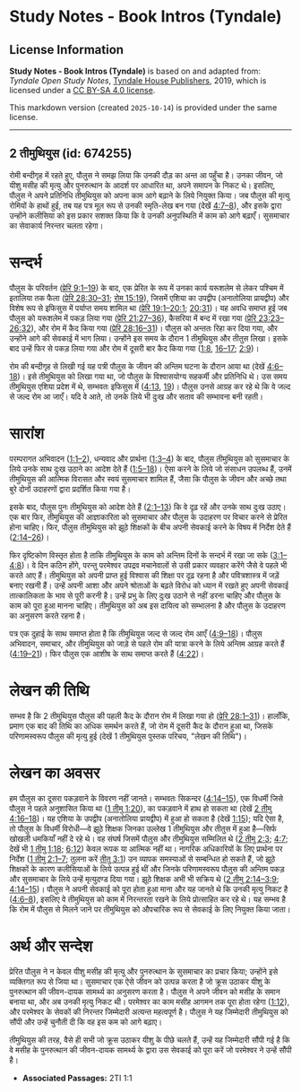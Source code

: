 # Study Notes - Book Intros (Tyndale)

## License Information

**Study Notes - Book Intros (Tyndale)** is based on and adapted from: _Tyndale Open Study Notes_, [Tyndale House Publishers](https://tyndaleopenresources.com/), 2019, which is licensed under a [CC BY-SA 4.0 license](https://creativecommons.org/licenses/by-sa/4.0/legalcode.en).

This markdown version (created `2025-10-14`) is provided under the same license.



--------------------------------

## 2 तीमुथियुस (id: 674255)

रोमी बन्दीगृह में रहते हुए, पौलुस ने समझ लिया कि उनकी दौड़ का अन्त आ पहुँचा है। उनका जीवन, जो यीशु मसीह की मृत्यु और पुनरुत्थान के आदर्श पर आधारित था, अपने समापन के निकट थे। इसलिए, पौलुस ने अपने प्रतिनिधि तीमुथियुस को अपना काम आगे बढ़ाने के लिये नियुक्त किया। जब पौलुस की मृत्यु रोमियों के हाथों हुई, तब यह पत्र मूल रूप से उनकी स्मृति\-लेख बन गया (देखें [4:7–8](https://ref.ly/2Tim4:7-2Tim4:8)), और इसके द्वारा उन्होंने कलीसिया को इस प्रकार सशक्त किया कि वे उनकी अनुपस्थिति में काम को आगे बढ़ाएँ। सुसमाचार का सेवाकार्य निरन्तर चलता रहेगा।

सन्दर्भ
=======

पौलुस के परिवर्तन ([प्रेरि 9:1–19](https://ref.ly/Acts9:1-Acts9:19)) के बाद, एक प्रेरित के रूप में उनका कार्य यरूशलेम से लेकर पश्चिम में इतालिया तक फैला ([प्रेरि 28:30–31](https://ref.ly/Acts28:30-Acts28:31); [रोम 15:19](https://ref.ly/Rom15:19)), जिसमें एशिया का उपद्वीप (अनातोलिया प्रायद्वीप) और विशेष रूप से इफिसुस में पर्याप्त समय शामिल था ([प्रेरि 19:1–20:1](https://ref.ly/Acts19:1-Acts20:1); [20:31](https://ref.ly/Acts20:31))। यह अवधि समाप्त हुई जब पौलुस को यरूशलेम में पकड़ लिया गया ([प्रेरि 21:27–36](https://ref.ly/Acts21:27-Acts21:36)), कैसरिया में बन्द में रखा गया ([प्रेरि 23:23–26:32](https://ref.ly/Acts23:23-Acts26:32)), और रोम में कैद किया गया ([प्रेरि 28:16–31](https://ref.ly/Acts28:16-Acts28:31))। पौलुस को अन्ततः रिहा कर दिया गया, और उन्होंने आगे की सेवकाई में भाग लिया। उन्होंने इस समय के दौरान 1 तीमुथियुस और तीतुस लिखा। इसके बाद उन्हें फिर से पकड़ लिया गया और रोम में दूसरी बार कैद किया गया ([1:8](https://ref.ly/2Tim1:8), [16–17](https://ref.ly/2Tim1:16-2Tim1:17); [2:9](https://ref.ly/2Tim2:9))।

रोम की बन्दीगृह से लिखी गई यह पत्री पौलुस के जीवन की अन्तिम घटना के दौरान आया था (देखें [4:6–18](https://ref.ly/2Tim4:6-2Tim4:18))। इसे तीमुथियुस को लिखा गया था, जो पौलुस के विश्वासयोग्य सहकर्मी और प्रतिनिधि थे। उस समय तीमुथियुस एशिया प्रदेश में थे, सम्भवतः इफिसुस में ([4:13](https://ref.ly/2Tim4:13), [19](https://ref.ly/2Tim4:19))। पौलुस उनसे आग्रह कर रहे थे कि वे जल्द से जल्द रोम आ जाएँ। यदि वे आते, तो उनके लिये भी दुःख और सताव की सम्भावना बनी रहती।

सारांश
======

परम्परागत अभिवादन ([1:1–2](https://ref.ly/2Tim1:1-2Tim1:2)), धन्यवाद और प्रार्थना ([1:3–4](https://ref.ly/2Tim1:3-2Tim1:4)) के बाद, पौलुस तीमुथियुस को सुसमाचार के लिये उनके साथ दुःख उठाने का आदेश देते हैं ([1:5–18](https://ref.ly/2Tim1:5-2Tim1:18))। ऐसा करने के लिये जो संसाधन उपलब्ध हैं, उनमें तीमुथियुस की आत्मिक विरासत और स्वयं सुसमाचार शामिल हैं, जैसा कि पौलुस के जीवन और अच्छे तथा बुरे दोनों उदाहरणों द्वारा प्रदर्शित किया गया है।

इसके बाद, पौलुस पुनः तीमुथियुस को आदेश देते हैं ([2:1–13](https://ref.ly/2Tim2:1-2Tim2:13)) कि वे दृढ़ रहें और उनके साथ दुःख उठाए। एक बार फिर, तीमुथियुस की आज्ञाकारिता को सुसमाचार और पौलुस के उदाहरण पर विचार करने से प्रेरित होना चाहिए। फिर, पौलुस तीमुथियुस को झूठे शिक्षकों के बीच अपनी सेवकाई करने के विषय में निर्देश देते हैं ([2:14–26](https://ref.ly/2Tim2:14-2Tim2:26))।

फिर दृष्टिकोण विस्तृत होता है ताकि तीमुथियुस के काम को अन्तिम दिनों के सन्दर्भ में रखा जा सके ([3:1–4:8](https://ref.ly/2Tim3:1-2Tim4:8))। वे दिन कठिन होंगे, परन्तु परमेश्वर उपद्रव मचानेवालों से उसी प्रकार व्यवहार करेंगे जैसे वे पहले भी करते आए हैं। तीमुथियुस को अपनी प्राप्त हुई विश्वास की शिक्षा पर दृढ़ रहना है और पवित्रशास्त्र में जड़ें बनाए रखनी हैं। उन्हें अपनी आशा और अपने श्रोताओं के बढ़ते विरोध को ध्यान में रखते हुए अपनी सेवकाई तात्कालिकता के भाव से पूरी करनी है। उन्हें प्रभु के लिए दुःख उठाने से नहीं डरना चाहिए और पौलुस के काम को पूरा हुआ मानना चाहिए। तीमुथियुस को अब इस दायित्व को सम्भालना है और पौलुस के उदाहरण का अनुसरण करते रहना है।

पत्र एक दुहाई के साथ समाप्त होता है कि तीमुथियुस जल्द से जल्द रोम आएँ ([4:9–18](https://ref.ly/2Tim4:9-2Tim4:18))। पौलुस अभिवादन, समाचार, और तीमुथियुस को जाड़े से पहले रोम की यात्रा करने के लिये अन्तिम आग्रह करते हैं ([4:19–21](https://ref.ly/2Tim4:19-2Tim4:21))। फिर पौलुस एक आशीष के साथ समाप्त करते हैं ([4:22](https://ref.ly/2Tim4:22))।

लेखन की तिथि
============

सम्भव है कि 2 तीमुथियुस पौलुस की पहली कैद के दौरान रोम में लिखा गया हो ([प्रेरि 28:1–31](https://ref.ly/Acts28:1-Acts28:31))। हालाँकि, प्रमाण एक बाद की तिथि का अधिक समर्थन करते हैं, जो रोम में दूसरी कैद के दौरान हुआ था, जिसके परिणामस्वरूप पौलुस की मृत्यु हुई (देखें 1 तीमुथियुस पुस्तक परिचय, "लेखन की तिथि")।

लेखन का अवसर
============

हम पौलुस का दूसरा पकड़वाने के विवरण नहीं जानते। सम्भवतः सिकन्दर ([4:14–15](https://ref.ly/2Tim4:14-2Tim4:15)), एक विधर्मी जिसे पौलुस ने पहले अनुशासित किया था ([1 तीमु 1:20](https://ref.ly/1Tim1:20)), का पकड़वाने में हाथ हो सकता था (देखें [2 तीमु 4:16–18](https://ref.ly/2Tim4:16-2Tim4:18))। यह एशिया के उपद्वीप (अनातोलिया प्रायद्वीप) में हुआ हो सकता है (देखें [1:15](https://ref.ly/2Tim1:15)); यदि ऐसा है, तो पौलुस के विधर्मी विरोधी—वे झूठे शिक्षक जिनका उल्लेख 1 तीमुथियुस और तीतुस में हुआ है—सिर्फ खोखली धमकियाँ नहीं दे रहे थे। वह संघर्ष जिसमें पौलुस और तीमुथियुस सम्मिलित थे ([2 तीमु 2:3](https://ref.ly/2Tim2:3); [4:7](https://ref.ly/2Tim4:7); देखें भी [1 तीमु 1:18](https://ref.ly/1Tim1:18); [6:12](https://ref.ly/1Tim6:12)) केवल रूपक या आत्मिक नहीं था। नागरिक अधिकारियों के लिए प्रार्थना पर निर्देश ([1 तीमु 2:1–7](https://ref.ly/1Tim2:1-1Tim2:7); तुलना करें [तीतु 3:1](https://ref.ly/Titus3:1)) उन व्यापक समस्याओं से सम्बन्धित हो सकते हैं, जो झूठे शिक्षकों के कारण कलीसियाओं के लिये उत्पन्न हुई थीं और जिनके परिणामस्वरूप पौलुस की अन्तिम पकड़ और सुसमाचार के लिये उन्हें मृत्युदण्ड दिया गया। झूठे शिक्षक अभी भी सक्रिय थे ([2 तीमु 2:14–3:9](https://ref.ly/2Tim2:14-2Tim3:9); [4:14–15](https://ref.ly/2Tim4:14-2Tim4:15))। पौलुस ने अपनी सेवकाई को पूरा होता हुआ माना और यह जानते थे कि उनकी मृत्यु निकट है ([4:6–8](https://ref.ly/2Tim4:6-2Tim4:8)), इसलिए वे तीमुथियुस को काम में निरन्तरता रखने के लिये प्रोत्साहित कर रहे थे। यह सम्भव है कि रोम में पौलुस से मिलने जाने पर तीमुथियुस को औपचारिक रूप से सेवकाई के लिए नियुक्त किया जाता।

अर्थ और सन्देश
==============

प्रेरित पौलुस ने न केवल यीशु मसीह की मृत्यु और पुनरुत्थान के सुसमाचार का प्रचार किया; उन्होंने इसे व्यक्तिगत रूप से जिया था। सुसमाचार एक ऐसे जीवन को उत्पन्न करता है जो क्रूस उठाकर यीशु के पुनरुत्थान की जीवन\-दायक सामर्थ्य का अनुसरण करता है। पौलुस ने अपने जीवन को मसीह के समान बनाया था, और अब उनकी मृत्यु निकट थी। परमेश्वर का काम मसीह आगमन तक पूरा होता रहेगा ([1:12](https://ref.ly/2Tim1:12)), और परमेश्वर के सेवकों की निरन्तर जिम्मेदारी अत्यन्त महत्वपूर्ण है। पौलुस ने यह जिम्मेदारी तीमुथियुस को सौंपी और उन्हें चुनौती दी कि वह इस कम को आगे बढ़ाए।

तीमुथियुस की तरह, वैसे ही सभी जो क्रूस उठाकर यीशु के पीछे चलते हैं, उन्हें यह जिम्मेदारी सौंपी गई है कि वे मसीह के पुनरुत्थान की जीवन\-दायक सामर्थ्य के द्वारा उस सेवकाई को पूरा करें जो परमेश्वर ने उन्हें सौंपी है।

* **Associated Passages:** 2TI 1:1

